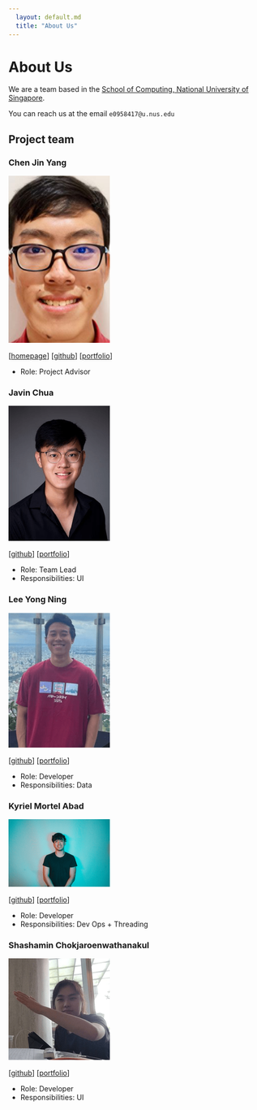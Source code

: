 ```yaml
---
  layout: default.md
  title: "About Us"
---
```


# About Us

We are a team based in the [School of Computing, National University of Singapore](http://www.comp.nus.edu.sg).

You can reach us at the email `e0958417@u.nus.edu`

## Project team

### Chen Jin Yang

<img src="images/jinyang628.png" width="200px">

[[homepage](https://www.linkedin.com/in/chen-jin-yang-37baa8202/)]
[[github](https://github.com/jinyang628)]
[[portfolio](team/jinyang628.md)]

* Role: Project Advisor

### Javin Chua

<img src="images/javinchua.png" width="200px">

[[github](http://github.com/javinchua)]
[[portfolio](team/javinchua.md)]

* Role: Team Lead
* Responsibilities: UI

### Lee Yong Ning

<img src="images/yongning0310.png" width="200px">

[[github](http://github.com/yongning0310)] 
[[portfolio](team/yongning0310.md)]

* Role: Developer
* Responsibilities: Data

### Kyriel Mortel Abad

<img src="images/s-kybound.png" width="200px">

[[github](http://github.com/s-kybound)]
[[portfolio](team/kyriel.md)]

* Role: Developer
* Responsibilities: Dev Ops + Threading

### Shashamin Chokjaroenwathanakul

<img src="images/shashahchk.png" width="200px">

[[github](http://github.com/shashahchk)]
[[portfolio](team/shashamin.md)]

* Role: Developer
* Responsibilities: UI

